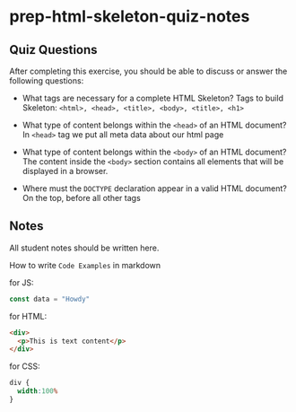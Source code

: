 # prep-html-skeleton-quiz-notes

## Quiz Questions

After completing this exercise, you should be able to discuss or answer the following questions:

- What tags are necessary for a complete HTML Skeleton?
Tags to build Skeleton: `<html>, <head>, <title>, <body>, <title>, <h1>`

- What type of content belongs within the `<head>` of an HTML document?
In `<head>` tag we put all meta data about our html page
- What type of content belongs within the `<body>` of an HTML document?
The content inside the `<body>` section contains all elements that will be displayed in a browser.
- Where must the `DOCTYPE` declaration appear in a valid HTML document?
On the top, before all other tags

## Notes

All student notes should be written here.


How to write `Code Examples` in markdown

for JS:
```javascript
const data = "Howdy"
```

for HTML:
```html
<div>
  <p>This is text content</p>
</div>
```

for CSS:
```css
div {
  width:100%
}
```
